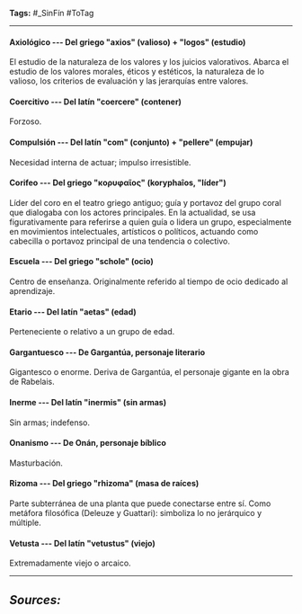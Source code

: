 **Tags:** #_SinFín
#ToTag 
- - -
#### Axiológico --- Del griego "axios" (valioso) + "logos" (estudio)
El estudio de la naturaleza de los valores y los juicios valorativos. Abarca el estudio de los valores morales, éticos y estéticos, la naturaleza de lo valioso, los criterios de evaluación y las jerarquías entre valores.

#### Coercitivo --- Del latín "coercere" (contener)
Forzoso.

#### Compulsión --- Del latín "com" (conjunto) + "pellere" (empujar)
Necesidad interna de actuar; impulso irresistible.

#### Corifeo --- Del griego "κορυφαῖος" (koryphaîos, "líder")
Líder del coro en el teatro griego antiguo; guía y portavoz del grupo coral que dialogaba con los actores principales. En la actualidad, se usa figurativamente para referirse a quien guía o lidera un grupo, especialmente en movimientos intelectuales, artísticos o políticos, actuando como cabecilla o portavoz principal de una tendencia o colectivo.

#### Escuela --- Del griego "schole" (ocio)
Centro de enseñanza. Originalmente referido al tiempo de ocio dedicado al aprendizaje.

#### Etario --- Del latín "aetas" (edad)
Perteneciente o relativo a un grupo de edad.

#### Gargantuesco --- De Gargantúa, personaje literario
Gigantesco o enorme. Deriva de Gargantúa, el personaje gigante en la obra de Rabelais.

#### Inerme --- Del latín "inermis" (sin armas)
Sin armas; indefenso.

#### Onanismo --- De Onán, personaje bíblico
Masturbación.

#### Rizoma --- Del griego "rhizoma" (masa de raíces)
Parte subterránea de una planta que puede conectarse entre sí. Como metáfora filosófica (Deleuze y Guattari): simboliza lo no jerárquico y múltiple.

#### Vetusta --- Del latín "vetustus" (viejo)
Extremadamente viejo o arcaico.
- - - 
## ***Sources:***